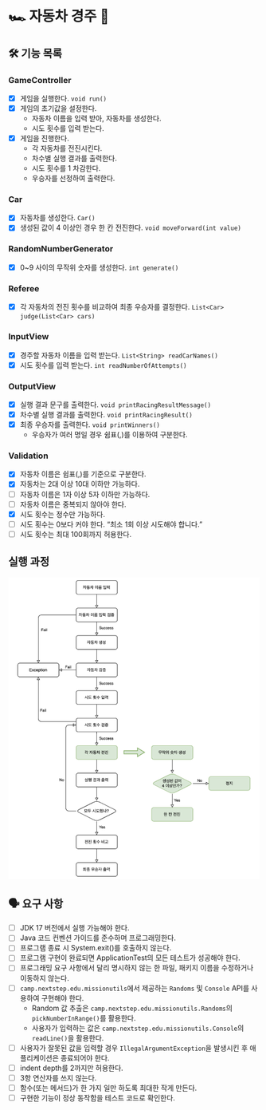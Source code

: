 # 🏎️ 자동차 경주 🏁

## 🛠 기능 목록

### GameController
- [x] 게임을 실행한다. `void run()`
- [x] 게임의 초기값을 설정한다.
  - 자동차 이름을 입력 받아, 자동차를 생성한다.
  - 시도 횟수를 입력 받는다.
- [x] 게임을 진행한다.
  - 각 자동차를 전진시킨다.
  - 차수별 실행 결과를 출력한다.
  - 시도 횟수를 1 차감한다.
  - 우승자를 선정하여 출력한다.

### Car
- [x] 자동차를 생성한다. `Car()`
- [x] 생성된 값이 4 이상인 경우 한 칸 전진한다. `void moveForward(int value)`

### RandomNumberGenerator 
- [x] 0~9 사이의 무작위 숫자를 생성한다. `int generate()`

### Referee
- [x] 각 자동차의 전진 횟수를 비교하여 최종 우승자를 결정한다. `List<Car> judge(List<Car> cars)`

### InputView
- [x] 경주할 자동차 이름을 입력 받는다. `List<String> readCarNames()`
- [x] 시도 횟수를 입력 받는다. `int readNumberOfAttempts()`

### OutputView
- [x] 실행 결과 문구를 출력한다. `void printRacingResultMessage()`
- [x] 차수별 실행 결과를 출력한다. `void printRacingResult()`
- [x] 최종 우승자를 출력한다. `void printWinners()`
  - 우승자가 여러 명일 경우 쉼표(,)를 이용하여 구분한다.

### Validation
- [x] 자동차 이름은 쉼표(,)를 기준으로 구분한다.
- [x] 자동차는 2대 이상 10대 이하만 가능하다.
- [ ] 자동차 이름은 1자 이상 5자 이하만 가능하다.
- [ ] 자동차 이름은 중복되지 않아야 한다.
- [x] 시도 횟수는 정수만 가능하다.
- [ ] 시도 횟수는 0보다 커야 한다. “최소 1회 이상 시도해야 합니다.”
- [ ] 시도 횟수는 최대 100회까지 허용한다.

## 실행 과정
<img src="racing flow.png">

## 🗣️ 요구 사항
- [ ] JDK 17 버전에서 실행 가능해야 한다.
- [ ] Java 코드 컨벤션 가이드를 준수하며 프로그래밍한다.
- [ ] 프로그램 종료 시 System.exit()를 호출하지 않는다.
- [ ] 프로그램 구현이 완료되면 ApplicationTest의 모든 테스트가 성공해야 한다.
- [ ] 프로그래밍 요구 사항에서 달리 명시하지 않는 한 파일, 패키지 이름을 수정하거나 이동하지 않는다.
- [ ] `camp.nextstep.edu.missionutils`에서 제공하는 `Randoms` 및 `Console` API를 사용하여 구현해야 한다.
  - Random 값 추출은 `camp.nextstep.edu.missionutils.Randoms`의 `pickNumberInRange()`를 활용한다.
  - 사용자가 입력하는 값은 `camp.nextstep.edu.missionutils.Console`의 `readLine()`을 활용한다.
- [ ] 사용자가 잘못된 값을 입력할 경우 `IllegalArgumentException`을 발생시킨 후 애플리케이션은 종료되어야 한다.
- [ ] indent depth를 2까지만 허용한다.
- [ ] 3항 연산자를 쓰지 않는다. 
- [ ] 함수(또는 메서드)가 한 가지 일만 하도록 최대한 작게 만든다. 
- [ ] 구현한 기능이 정상 동작함을 테스트 코드로 확인한다.